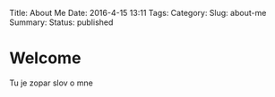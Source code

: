 Title: About Me
Date: 2016-4-15 13:11
Tags:
Category:
Slug: about-me
Summary:
Status: published

# Welcome
Tu je zopar slov o mne
